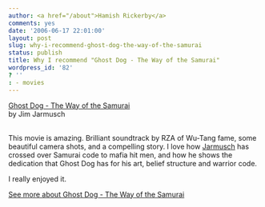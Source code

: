 ```yaml
---
author: <a href="/about">Hamish Rickerby</a>
comments: yes
date: '2006-06-17 22:01:00'
layout: post
slug: why-i-recommend-ghost-dog-the-way-of-the-samurai
status: publish
title: Why I recommend "Ghost Dog - The Way of the Samurai"
wordpress_id: '82'
? ''
: - movies
---
```


<div>
<div><a href="http://www.allconsuming.net/item/view/36301"><img src="http://images.amazon.com/images/P/B00005QCVX.01._SCTHUMBZZZ_.jpg" alt="" /></a></div>
<div><a href="http://www.allconsuming.net/item/view/36301">Ghost Dog - The Way of the Samurai</a></div>
<div>by Jim Jarmusch</div>
 
<div>

This movie is amazing.  Brilliant soundtrack by RZA of Wu-Tang fame, some beautiful camera shots, and a compelling story.  I love how <a href="http://www.43people.com/profile/view/114178">Jarmusch</a> has crossed over Samurai code to mafia hit men, and how he shows the dedication that Ghost Dog has for his art, belief structure and warrior code.

I really enjoyed it.

</div>
<div><a href="http://www.allconsuming.net/person/rickerbh/36301">
See more about Ghost Dog - The Way of the Samurai</a></div>
</div>